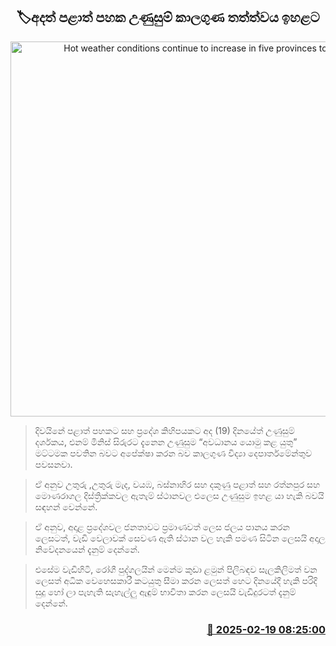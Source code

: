 <p align='center'><b><h2 align='center' title='Hot weather conditions continue to increase in five provinces today'>🏷අදත් පළාත් පහ​ක උණුසුම් කාලගුණ තත්ත්වය ඉහළට</h2></b></p>
<p align='center'><img src='https://helakuru.sgp1.cdn.digitaloceanspaces.com/esana/images/lib/hot-weather-road.jpg' width='600' alt='Hot weather conditions continue to increase in five provinces today'></p>

> දිවයිනේ පළාත් ප​හකට සහ ප්‍රදේශ කිහිපයකට අද (19) දිනයේත් උණුසුම් දර්ශකය, එනම් මිනිස් සිරුරට දැනෙන උණුසුම “අවධානය යොමු කළ යුතු” මට්ටමක පවතින බවට අපේක්ෂා කරන බව කාලගුණ විද්‍යා දෙපාර්තමේන්තුව පවසනවා.

> ඒ අනුව උතුරු ,උතුරු මැද, වයඹ, බස්නාහිර සහ දකුණු පළාත් සහ රත්නපුර සහ මො​ණරාගල දිස්ත්‍රික්කවල ඇතැම් ස්ථානවල එලෙස උණුසුම ඉහළ යා හැකි බවයි සඳහන් වෙන්නේ.

> ඒ අනුව, අදාළ ප්‍රදේශවල ජනතාවට ප්‍රමාණවත් ලෙස ජලය පානය කරන ලෙසටත්, වැඩි වෙලාවක් සෙවණ ඇති ස්ථාන වල හැකි පමණ සිටින ලෙසයි අදාල නිවේදනයෙන් දැනුම් දෙන්නේ.

> එසේම වැඩිහිටි, රෝගී පුද්ගලයින් මෙන්ම කුඩා ළමුන් පිලිබඳ​ව සැලකිලිමත් වන ලෙසත් අධික වෙහෙසකාරී කටයුතු සීමා කරන ලෙසත් හෙට දිනයේදී හැකි පරිදි සුදු හෝ ලා පැහැති සැහැල්ලු ඇඳුම් භාවිතා කරන ලෙසයි වැඩිදුරටත් දැනුම් දෙන්නේ.



<h3 align='right'><a href='https://www.helakuru.lk/esana/p/107611/'>📅 2025-02-19 08:25:00</a></h3>
